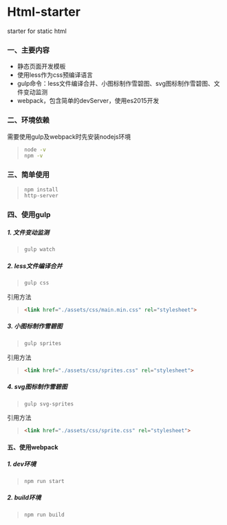 # Html-starter
starter for static html

### 一、主要内容
- 静态页面开发模板
- 使用less作为css预编译语言
- gulp命令：less文件编译合并、小图标制作雪碧图、svg图标制作雪碧图、文件变动监测
- webpack，包含简单的devServer，使用es2015开发

### 二、环境依赖
需要使用gulp及webpack时先安装nodejs环境

>```bash
>node -v
>npm -v
>```

### 三、简单使用
>```bash
>npm install
>http-server
>```

### 四、使用gulp
##### 1. 文件变动监测
>```bash
>gulp watch
>```

##### 2. less文件编译合并
>```bash
>gulp css
>```
引用方法
>```html
><link href="./assets/css/main.min.css" rel="stylesheet">
>```

##### 3. 小图标制作雪碧图
>```bash
>gulp sprites
>```
引用方法
>```html
><link href="./assets/css/sprites.css" rel="stylesheet">
>```

##### 4. svg图标制作雪碧图
>```bash
>gulp svg-sprites
>```
引用方法
>```html
><link href="./assets/css/sprite.css" rel="stylesheet">
>```

#### 五、使用webpack

##### 1. dev环境
>```bash
>npm run start
>```

##### 2. build环境
>```bash
>npm run build
>```
